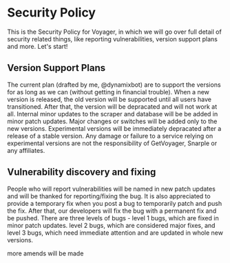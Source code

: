# Security Policy

This is the Security Policy for Voyager, in which we will go over full detail of security related things, like reporting vulnerabilities, version support plans and more. Let's start!

## Version Support Plans

The current plan (drafted by me, @dynamixbot) are to support the versions for as long as we can (without getting in financial trouble). When a new version is released, the old version will be supported until all users have transitioned.
After that, the version will be depracated and will not work at all. Internal minor updates to the scraper and database will be be added in minor patch updates. Major changes or switches will be added only to the new versions.
Experimental versions will be immediately depracated after a release of a stable version. Any damage or failure to a service relying on experimental versions are not the responsibility of GetVoyager, Snarple or any affiliates.

## Vulnerability discovery and fixing

People who will report vulnerabilities will be named in new patch updates and will be thanked for reporting/fixing the bug.
It is also appreciated to provide a temporary fix when you post a bug to temporarily patch and push the fix. After that, our developers will fix the bug with a permanent fix and be pushed.
There are three levels of bugs - level 1 bugs, which are fixed in minor patch updates. level 2 bugs, which are considered major fixes, and level 3 bugs, which need immediate attention and are updated in whole new versions.

more amends will be made
